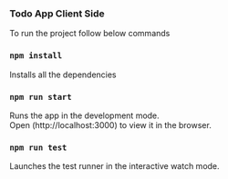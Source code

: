 ### Todo App Client Side

To run the project follow below commands

### `npm install`

Installs all the dependencies

### `npm run start`

Runs the app in the development mode.<br />
Open (http://localhost:3000) to view it in the browser.

### `npm run test`

Launches the test runner in the interactive watch mode.<br />
